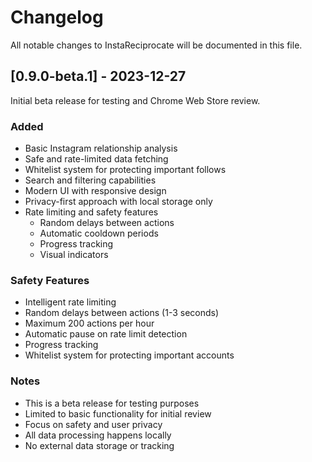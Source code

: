 # Changelog

All notable changes to InstaReciprocate will be documented in this file.

## [0.9.0-beta.1] - 2023-12-27

Initial beta release for testing and Chrome Web Store review.

### Added
- Basic Instagram relationship analysis
- Safe and rate-limited data fetching
- Whitelist system for protecting important follows
- Search and filtering capabilities
- Modern UI with responsive design
- Privacy-first approach with local storage only
- Rate limiting and safety features
  - Random delays between actions
  - Automatic cooldown periods
  - Progress tracking
  - Visual indicators

### Safety Features
- Intelligent rate limiting
- Random delays between actions (1-3 seconds)
- Maximum 200 actions per hour
- Automatic pause on rate limit detection
- Progress tracking
- Whitelist system for protecting important accounts

### Notes
- This is a beta release for testing purposes
- Limited to basic functionality for initial review
- Focus on safety and user privacy
- All data processing happens locally
- No external data storage or tracking 